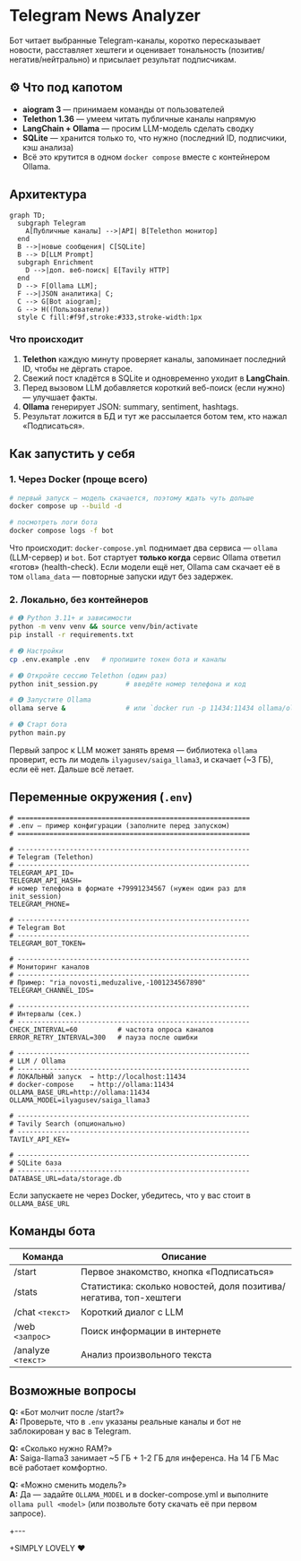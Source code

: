# Telegram News Analyzer 

Бот читает выбранные Telegram-каналы, коротко пересказывает новости, расставляет хештеги и оценивает тональность (позитив/негатив/нейтрально) и присылает результат подписчикам.

⚙️ Что под капотом 
------------------------------------------------
* **aiogram 3** — принимаем команды от пользователей
* **Telethon 1.36** — умеем читать публичные каналы напрямую
* **LangChain + Ollama** — просим LLM-модель сделать сводку
* **SQLite** — хранится только то, что нужно (последний ID, подписчики, кэш анализа)
* Всё это крутится в одном `docker compose` вместе с контейнером Ollama.

## Архитектура

```mermaid
graph TD;
  subgraph Telegram
    A[Публичные каналы] -->|API| B[Telethon монитор]
  end
  B -->|новые сообщения| C[SQLite]
  B --> D[LLM Prompt]
  subgraph Enrichment
    D -->|доп. веб-поиск| E[Tavily HTTP]
  end
  D --> F[Ollama LLM];
  F -->|JSON аналитика| C;
  C --> G[Bot aiogram];
  G --> H((Пользователи))
  style C fill:#f9f,stroke:#333,stroke-width:1px
```

### Что происходит
1. **Telethon** каждую минуту проверяет каналы, запоминает последний ID, чтобы не дёргать старое.
2. Свежий пост кладётся в SQLite и одновременно уходит в **LangChain**.
3. Перед вызовом LLM добавляется короткий веб-поиск (если нужно) — улучшает факты.
4. **Ollama** генерирует JSON: summary, sentiment, hashtags.
5. Результат ложится в БД и тут же рассылается ботом тем, кто нажал «Подписаться».

## Как запустить у себя

### 1. Через Docker (проще всего)
```bash
# первый запуск — модель скачается, поэтому ждать чуть дольше
docker compose up --build -d

# посмотреть логи бота
docker compose logs -f bot
```
Что происходит: `docker-compose.yml` поднимает два сервиса —
`ollama` (LLM-сервер) и `bot`.  Бот стартует **только когда** сервис
Ollama ответил «готов» (health-check).  Если модели ещё нет, Ollama сам
скачает её в том `ollama_data` — повторные запуски идут без задержек.

### 2. Локально, без контейнеров
```bash
# ➊ Python 3.11+ и зависимости
python -m venv venv && source venv/bin/activate
pip install -r requirements.txt

# ➋ Настройки
cp .env.example .env   # пропишите токен бота и каналы

# ➌ Откройте сессию Telethon (один раз)
python init_session.py       # введёте номер телефона и код

# ➍ Запустите Ollama
ollama serve &               # или `docker run -p 11434:11434 ollama/ollama`

# ➎ Старт бота
python main.py
```
Первый запрос к LLM может занять время — библиотека `ollama` проверит,
есть ли модель `ilyagusev/saiga_llama3`, и скачает (~3 ГБ), если её
нет.  Дальше всё летает.

## Переменные окружения (`.env`)
```env
# ==========================================================
# .env — пример конфигурации (заполните перед запуском)
# ==========================================================

# ----------------------------------------------------------
# Telegram (Telethon)
# ----------------------------------------------------------
TELEGRAM_API_ID=
TELEGRAM_API_HASH=
# номер телефона в формате +79991234567 (нужен один раз для init_session)
TELEGRAM_PHONE=

# ----------------------------------------------------------
# Telegram Bot
# ----------------------------------------------------------
TELEGRAM_BOT_TOKEN=

# ----------------------------------------------------------
# Мониторинг каналов
# ----------------------------------------------------------
# Пример: "ria_novosti,meduzalive,-1001234567890"
TELEGRAM_CHANNEL_IDS=

# ----------------------------------------------------------
# Интервалы (сек.)
# ----------------------------------------------------------
CHECK_INTERVAL=60          # частота опроса каналов
ERROR_RETRY_INTERVAL=300   # пауза после ошибки

# ----------------------------------------------------------
# LLM / Ollama
# ----------------------------------------------------------
# ЛОКАЛЬНЫЙ запуск  → http://localhost:11434
# docker-compose    → http://ollama:11434
OLLAMA_BASE_URL=http://ollama:11434
OLLAMA_MODEL=ilyagusev/saiga_llama3

# ----------------------------------------------------------
# Tavily Search (опционально)
# ----------------------------------------------------------
TAVILY_API_KEY=

# ----------------------------------------------------------
# SQLite база
# ----------------------------------------------------------
DATABASE_URL=data/storage.db
```
Если запускаете не через Docker, убедитесь, что у вас стоит в  `OLLAMA_BASE_URL`

## Команды бота 

| Команда | Описание |
|---------|----------|
| /start  | Первое знакомство, кнопка «Подписаться» |
| /stats  | Статистика: сколько новостей, доля позитива/негатива, топ-хештеги |
| /chat `<текст>` | Короткий диалог с LLM |
| /web `<запрос>` | Поиск информации в интернете |
| /analyze `<текст>` | Анализ произвольного текста |


## Возможные вопросы

**Q:** «Бот молчит после /start?»  
**A:** Проверьте, что в `.env` указаны реальные каналы и бот не заблокирован у вас в Telegram.

**Q:** «Сколько нужно RAM?»  
**A:** Saiga-llama3 занимает ~5 ГБ + 1-2 ГБ для инференса. На 14 ГБ Mac всё работает комфортно.

**Q:** «Можно сменить модель?»  
**A:** Да — задайте `OLLAMA_MODEL` и в docker-compose.yml и выполните `ollama pull <model>` (или позвольте боту скачать её при первом запросе).

+---

+SIMPLY LOVELY ❤️
